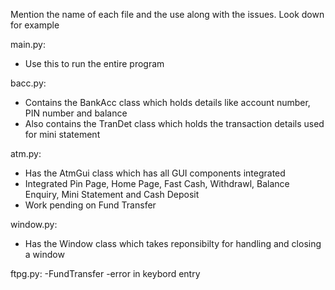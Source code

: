 Mention the name of each file and the use along with the issues. Look down for example

main.py:
  - Use this to run the entire program

bacc.py:
  - Contains the BankAcc class which holds details like account number, PIN number and balance
  - Also contains the TranDet class which holds the transaction details used for mini statement

atm.py:
  - Has the AtmGui class which has all GUI components integrated
  - Integrated Pin Page, Home Page, Fast Cash, Withdrawl, Balance Enquiry, Mini Statement and Cash Deposit
  - Work pending on Fund Transfer

window.py:
  - Has the Window class which takes reponsibilty for handling and closing a window

ftpg.py:
  -FundTransfer
  -error in keybord entry

